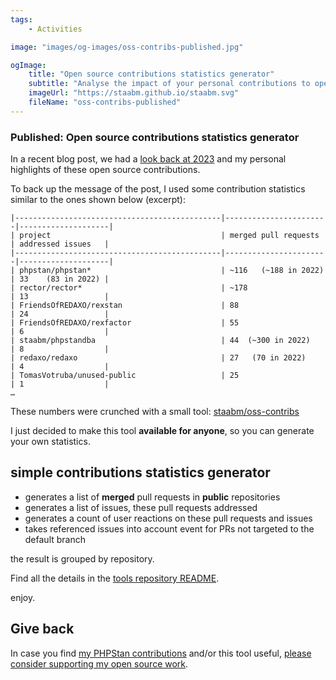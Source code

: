 ```yaml
---
tags:
    - Activities

image: "images/og-images/oss-contribs-published.jpg"

ogImage:
    title: "Open source contributions statistics generator"
    subtitle: "Analyse the impact of your personal contributions to open source projects"
    imageUrl: "https://staabm.github.io/staabm.svg"
    fileName: "oss-contribs-published"
---
```


### Published: Open source contributions statistics generator

In a recent blog post, we had a [look back at 2023](https://staabm.github.io/2023/12/07/contribution-summary-2023.html) and my personal highlights of these open source contributions.

To back up the message of the post, I used some contribution statistics similar to the ones shown below (excerpt):

```
|----------------------------------------------|-----------------------|--------------------|
| project                                      | merged pull requests  | addressed issues   |
|----------------------------------------------|-----------------------|--------------------|
| phpstan/phpstan*                             | ~116   (~188 in 2022) | 33    (83 in 2022) |
| rector/rector*                               | ~178                  | 13                 |
| FriendsOfREDAXO/rexstan                      | 88                    | 24                 |
| FriendsOfREDAXO/rexfactor                    | 55                    | 6                  |
| staabm/phpstandba                            | 44  (~300 in 2022)    | 8                  |
| redaxo/redaxo                                | 27   (70 in 2022)     | 4                  |
| TomasVotruba/unused-public                   | 25                    | 1                  |
…
```

These numbers were crunched with a small tool: [staabm/oss-contribs](https://github.com/staabm/oss-contribs)

I just decided to make this tool **available for anyone**, so you can generate your own statistics.

## simple contributions statistics generator

- generates a list of **merged** pull requests in **public** repositories
- generates a list of issues, these pull requests addressed
- generates a count of user reactions on these pull requests and issues
- takes referenced issues into account event for PRs not targeted to the default branch

the result is grouped by repository.

Find all the details in the [tools repository README](https://github.com/staabm/oss-contribs/blob/main/README.md).

enjoy.

## Give back

In case you find [my PHPStan contributions](https://github.com/phpstan/phpstan-src/pulls?q=is%3Apr+sort%3Aupdated-desc+author%3Astaabm+is%3Amerged) and/or this tool useful, [please consider supporting my open source work](https://github.com/sponsors/staabm).

